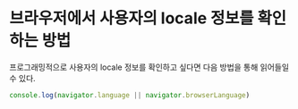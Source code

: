 # 브라우저에서 사용자의 locale 정보를 확인하는 방법

프로그래밍적으로 사용자의 locale 정보를 확인하고 싶다면 다음 방법을 통해 읽어들일 수 있다.

```javascript
console.log(navigator.language || navigator.browserLanguage)
```
